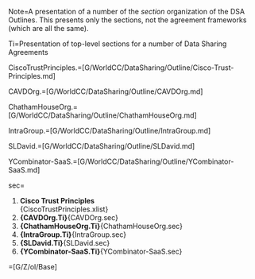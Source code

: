 Note=A presentation of a number of the <i>section</i> organization of the DSA Outlines.  This presents only the sections, not the agreement frameworks (which are all the same).

Ti=Presentation of top-level sections for a number of Data Sharing Agreements

CiscoTrustPrinciples.=[G/WorldCC/DataSharing/Outline/Cisco-Trust-Principles.md]

CAVDOrg.=[G/WorldCC/DataSharing/Outline/CAVDOrg.md]

ChathamHouseOrg.=[G/WorldCC/DataSharing/Outline/ChathamHouseOrg.md]

IntraGroup.=[G/WorldCC/DataSharing/Outline/IntraGroup.md]

SLDavid.=[G/WorldCC/DataSharing/Outline/SLDavid.md]

YCombinator-SaaS.=[G/WorldCC/DataSharing/Outline/YCombinator-SaaS.md]

sec=<ol><li><b>Cisco Trust Principles</b><br>{CiscoTrustPrinciples.xlist}<li><b>{CAVDOrg.Ti}</b>{CAVDOrg.sec}<li><b>{ChathamHouseOrg.Ti}</b>{ChathamHouseOrg.sec}<li><b>{IntraGroup.Ti}</b>{IntraGroup.sec}<li><b>{SLDavid.Ti}</b>{SLDavid.sec}<li><b>{YCombinator-SaaS.Ti}</b>{YCombinator-SaaS.sec}</ol>

=[G/Z/ol/Base]
